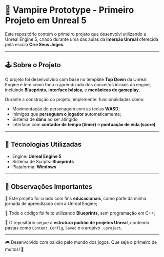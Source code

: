 # 🧛 Vampire Prototype - Primeiro Projeto em Unreal 5

Este repositório contém o primeiro projeto que desenvolvi utilizando a Unreal Engine 5, criado durante uma das aulas da **Imersão Unreal** oferecida pela escola **Crie Seus Jogos**.

---

## 🕹️ Sobre o Projeto

O projeto foi desenvolvido com base no template **Top Down** da Unreal Engine e tem como foco o aprendizado dos conceitos iniciais da engine, incluindo **Blueprints**, **interface básica**, e **mecânicas de gameplay**.

Durante a construção do projeto, implementei funcionalidades como:

- Movimentação do personagem com as teclas **WASD**;
- Inimigos que **perseguem o jogador** automaticamente;
- Sistema de **dano** ao ser atingido;
- Interface com **contador de tempo (timer)** e **pontuação de vida (score)**.

---

## 🚀 Tecnologias Utilizadas

- Engine: **Unreal Engine 5**
- Sistema de Scripts: **Blueprints**
- Plataforma: **Windows**

---

## 📌 Observações Importantes

🔹 Este projeto foi criado com fins **educacionais**, como parte da minha jornada de aprendizado com a Unreal Engine;

🔹 Todo o código foi feito utilizando **Blueprints**, sem programação em C++;

🔹 O repositório segue a **estrutura padrão de projetos Unreal**, contendo pastas como `Content`, `Config`, `Saved` e o arquivo `.uproject`.

---

🎮 Desenvolvido com paixão pelo mundo dos jogos. Que seja o primeiro de muitos! 🚀
